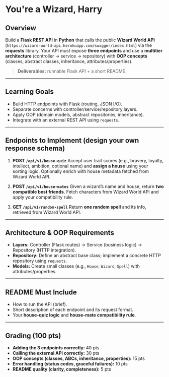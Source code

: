 # You're a Wizard, Harry

## Overview

Build a **Flask REST API** in **Python** that calls the public **Wizard World API** (`https://wizard-world-api.herokuapp.com/swagger/index.html`) via the **requests** library. Your API must expose **three endpoints** and use a **multitier architecture** (controller → service → repository) with **OOP concepts** (classes, abstract classes, inheritance, attributes/properties).

> **Deliverables:** runnable Flask API + a short README.

---

## Learning Goals

* Build HTTP endpoints with Flask (routing, JSON I/O).
* Separate concerns with controller/service/repository layers.
* Apply OOP (domain models, abstract repositories, inheritance).
* Integrate with an external REST API using `requests`.

---

## Endpoints to Implement (design your own response schema)

1. **POST `/api/v1/house-quiz`**
   Accept user trait scores (e.g., bravery, loyalty, intellect, ambition, optional name) and **assign a house** using your sorting logic. Optionally enrich with house metadata fetched from Wizard World API.

2. **POST `/api/v1/house-mates`**
   Given a wizard’s name and house, return **two compatible best friends**. Fetch characters from Wizard World API and apply your compatibility rule.

3. **GET `/api/v1/random-spell`**
   Return **one random spell** and its info, retrieved from Wizard World API.

---

## Architecture & OOP Requirements

* **Layers:** Controller (Flask routes) → Service (business logic) → Repository (HTTP integration).
* **Repository:** Define an abstract base class; implement a concrete HTTP repository using `requests`.
* **Models:** Create small classes (e.g., `House`, `Wizard`, `Spell`) with attributes/properties.

---

## README Must Include

* How to run the API (brief).
* Short description of each endpoint and its request format.
* Your **house-quiz logic** and **house-mate compatibility rule**.

---

## Grading (100 pts)

* **Adding the 3 endpoints correctly:** 40 pts
* **Calling the external API correctly:** 30 pts
* **OOP concepts (classes, ABCs, inheritance, properties):** 15 pts
* **Error handling (status codes, graceful failures):** 10 pts
* **README quality (clarity, completeness):** 5 pts
